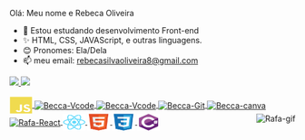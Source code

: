Olá: Meu nome e Rebeca Oliveira 

- 👀  Estou estudando desenvolvimento Front-end
- ✨  HTML, CSS, JAVAScript, e outras linguagens.
- 😊  Pronomes: Ela/Dela
- 📫 meu email: rebecasilvaoliveira8@gmail.com



<div>
  <a href="https://beacons.ai/rebecaoliveira19">
  <img height="180em" src="https://github-readme-stats.vercel.app/api?username=rebecaoliveira19&show_icons=true&theme=dracula&include_all_commits=true&count_private=true"/>
  <img height="180em" src="https://github-readme-stats.vercel.app/api/top-langs/?username=rebecaoliveira19&layout=compact&langs_count=16&theme=dracula"/>
</div>
  
  <div style="display: inline_block"><br>
  <img align="center" alt="Becca-Js" height="30" width="40" src="https://raw.githubusercontent.com/devicons/devicon/master/icons/javascript/javascript-plain.svg">
  <img  align="center" alt="Becca-Vcode" height="30" width="40" src="https://cdn.jsdelivr.net/gh/devicons/devicon/icons/nodejs/nodejs-plain.svg" />
  <img align="center" alt="Becca-Vcode" height="30" width="40" src="https://cdn.jsdelivr.net/gh/devicons/devicon/icons/vscode/vscode-original.svg" />
  <img align="center" alt="Becca-Git" height="30" width="40" src="https://cdn.jsdelivr.net/gh/devicons/devicon/icons/github/github-original.svg" />  
  <img align="center" alt="Becca-canva" height="30" width="40" src="https://cdn.jsdelivr.net/gh/devicons/devicon/icons/canva/canva-original.svg" />
  <img align="center" alt="Rafa-React" height="30" width="40" src="https://cdn.jsdelivr.net/gh/devicons/devicon/icons/gimp/gimp-original.svg" />
  <img align="center" alt="Rafa-React" height="30" width="40" src="https://raw.githubusercontent.com/devicons/devicon/master/icons/react/react-original.svg">
  <img align="center" alt="Becca-HTML" height="30" width="40" src="https://raw.githubusercontent.com/devicons/devicon/master/icons/html5/html5-original.svg">
  <img align="center" alt="Becca-CSS" height="30" width="40" src="https://raw.githubusercontent.com/devicons/devicon/master/icons/css3/css3-original.svg">
  <img align="center" alt="Rafa-Csharp" height="30" width="40" src="https://raw.githubusercontent.com/devicons/devicon/master/icons/csharp/csharp-original.svg">
  <img align="right" alt="Rafa-gif" src="https://cdn.discordapp.com/attachments/795358919417397249/825430589581688872/hi.gif">
  </div>
  

 
  
 
